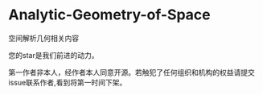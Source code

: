 # Analytic-Geometry-of-Space
空间解析几何相关内容

您的star是我们前进的动力。

第一作者非本人，经作者本人同意开源。若触犯了任何组织和机构的权益请提交issue联系作者,看到将第一时间下架。
